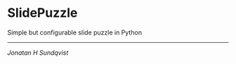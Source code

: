 SlidePuzzle
===========

Simple but configurable slide puzzle in Python

-----------

_Jonatan H Sundqvist_